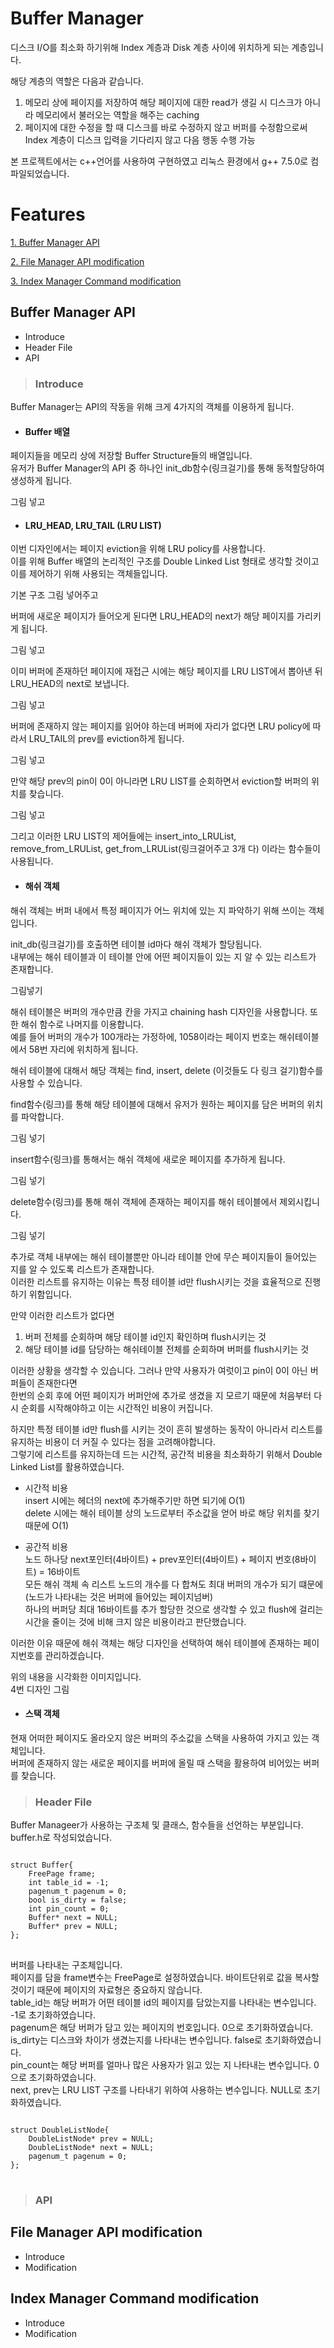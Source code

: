 Buffer Manager   
==============
디스크 I/O를 최소화 하기위해 Index 계층과 Disk 계층 사이에 위치하게 되는 계층입니다.   
     
해당 계층의 역할은 다음과 같습니다.   
1. 메모리 상에 페이지를 저장하여 해당 페이지에 대한 read가 생길 시 디스크가 아니라 메모리에서 불러오는 역할을 해주는 caching   
2. 페이지에 대한 수정을 할 때 디스크를 바로 수정하지 않고 버퍼를 수정함으로써 Index 계층이 디스크 입력을 기다리지 않고 다음 행동 수행 가능
   
본 프로젝트에서는 c++언어를 사용하여 구현하였고 리눅스 환경에서 g++ 7.5.0로 컴파일되었습니다.
  
Features
========
[1. Buffer Manager API](#buffer-manager-api)
   
[2. File Manager API modification](#file-manager-api-modification)
   
[3. Index Manager Command modification](#index-manager-command-modification)
   
## Buffer Manager API
+ Introduce
+ Header File
+ API

> ### Introduce
Buffer Manager는 API의 작동을 위해 크게 4가지의 객체를 이용하게 됩니다.     
    
+ #### Buffer 배열   
페이지들을 메모리 상에 저장할 Buffer Structure들의 배열입니다.   
유저가 Buffer Manager의 API 중 하나인 init_db함수(링크걸기)를 통해 동적할당하여 생성하게 됩니다.   
   
그림 넣고   

+ #### LRU_HEAD, LRU_TAIL (LRU LIST)   
이번 디자인에서는 페이지 eviction을 위해 LRU policy를 사용합니다.      
이를 위해 Buffer 배열의 논리적인 구조를 Double Linked List 형태로 생각할 것이고 이를 제어하기 위해 사용되는 객체들입니다.   
   
기본 구조 그림 넣어주고   
   
버퍼에 새로운 페이지가 들어오게 된다면 LRU_HEAD의 next가 해당 페이지를 가리키게 됩니다.   
   
그림 넣고   
   
이미 버퍼에 존재하던 페이지에 재접근 시에는 해당 페이지를 LRU LIST에서 뽑아낸 뒤 LRU_HEAD의 next로 보냅니다.   
   
그림 넣고   
   
버퍼에 존재하지 않는 페이지를 읽어야 하는데 버퍼에 자리가 없다면 LRU policy에 따라서 LRU_TAIL의 prev를 eviction하게 됩니다.   
   
그림 넣고   
   
만약 해당 prev의 pin이 0이 아니라면 LRU LIST를 순회하면서 eviction할 버퍼의 위치를 찾습니다.   
   
그림 넣고   
   
그리고 이러한 LRU LIST의 제어들에는 insert_into_LRUList, remove_from_LRUList, get_from_LRUList(링크걸어주고 3개 다) 이라는 함수들이 사용됩니다.   

+ #### 해쉬 객체   
해쉬 객체는 버퍼 내에서 특정 페이지가 어느 위치에 있는 지 파악하기 위해 쓰이는 객체입니다.    
     
init_db(링크걸기)를 호출하면 테이블 id마다 해쉬 객체가 할당됩니다.    
내부에는 해쉬 테이블과 이 테이블 안에 어떤 페이지들이 있는 지 알 수 있는 리스트가 존재합니다.   
    
그림넣기
    
해쉬 테이블은 버퍼의 개수만큼 칸을 가지고 chaining hash 디자인을 사용합니다. 또한 해쉬 함수로 나머지를 이용합니다.   
예를 들어 버퍼의 개수가 100개라는 가정하에, 1058이라는 페이지 번호는 해쉬테이블에서 58번 자리에 위치하게 됩니다.   
   
해쉬 테이블에 대해서 해당 객체는 find, insert, delete (이것들도 다 링크 걸기)함수를 사용할 수 있습니다.   
   
find함수(링크)를 통해 해당 테이블에 대해서 유저가 원하는 페이지를 담은 버퍼의 위치를 파악합니다.   
   
그림 넣기   
   
insert함수(링크)를 통해서는 해쉬 객체에 새로운 페이지를 추가하게 됩니다. 
   
그림 넣기   
   
delete함수(링크)를 통해 해쉬 객체에 존재하는 페이지를 해쉬 테이블에서 제외시킵니다.   
   
그림 넣기
   
추가로 객체 내부에는 해쉬 테이블뿐만 아니라 테이블 안에 무슨 페이지들이 들어있는 지를 알 수 있도록 리스트가 존재합니다.   
이러한 리스트를 유지하는 이유는 특정 테이블 id만 flush시키는 것을 효율적으로 진행하기 위함입니다.   
   
만약 이러한 리스트가 없다면   
   
1. 버퍼 전체를 순회하며 해당 테이블 id인지 확인하며 flush시키는 것   
2. 해당 테이블 id를 담당하는 해쉬테이블 전체를 순회하며 버퍼를 flush시키는 것   
      
이러한 상황을 생각할 수 있습니다. 그러나 만약 사용자가 여럿이고 pin이 0이 아닌 버퍼들이 존재한다면   
한번의 순회 후에 어떤 페이지가 버퍼안에 추가로 생겼을 지 모르기 때문에 처음부터 다시 순회를 시작해야하고 이는 시간적인 비용이 커집니다.   
   
하지만 특정 테이블 id만 flush를 시키는 것이 흔히 발생하는 동작이 아니라서 리스트를 유지하는 비용이 더 커질 수 있다는 점을 고려해야합니다.    
그렇기에 리스트를 유지하는데 드는 시간적, 공간적 비용을 최소화하기 위해서 Double Linked List를 활용하였습니다.   
   
+ 시간적 비용   
insert 시에는 헤더의 next에 추가해주기만 하면 되기에 O(1)   
delete 시에는 해쉬 테이블 상의 노드로부터 주소값을 얻어 바로 해당 위치를 찾기 때문에 O(1)       
   
+ 공간적 비용    
노드 하나당 next포인터(4바이트) + prev포인터(4바이트) + 페이지 번호(8바이트) = 16바이트   
모든 해쉬 객체 속 리스트 노드의 개수를 다 합쳐도 최대 버퍼의 개수가 되기 떄문에(노드가 나타내는 것은 버퍼에 들어있는 페이지넘버)   
하나의 버퍼당 최대 16바이트를 추가 할당한 것으로 생각할 수 있고 flush에 걸리는 시간을 줄이는 것에 비해 크지 않은 비용이라고 판단했습니다.   
    
이러한 이유 때문에 해쉬 객체는 해당 디자인을 선택하여 해쉬 테이블에 존재하는 페이지번호를 관리하겠습니다.
   
위의 내용을 시각화한 이미지입니다.     
4번 디자인 그림   
     
+ #### 스택 객체
현재 어떠한 페이지도 올라오지 않은 버퍼의 주소값을 스택을 사용하여 가지고 있는 객체입니다.   
버퍼에 존재하지 않는 새로운 페이지를 버퍼에 올릴 때 스택을 활용하여 비어있는 버퍼를 찾습니다.   

> ### Header File
Buffer Manageer가 사용하는 구조체 및 클래스, 함수들을 선언하는 부분입니다.   
buffer.h로 작성되었습니다.   
   
<pre>
<code>
struct Buffer{
    FreePage frame;
    int table_id = -1;
    pagenum_t pagenum = 0;
    bool is_dirty = false;
    int pin_count = 0;
    Buffer* next = NULL;
    Buffer* prev = NULL;
};
</code>
</pre>
버퍼를 나타내는 구조체입니다.   
페이지를 담을 frame변수는 FreePage로 설정하였습니다. 바이트단위로 값을 복사할 것이기 때문에 페이지의 자료형은 중요하지 않습니다.   
table_id는 해당 버퍼가 어떤 테이블 id의 페이지를 담았는지를 나타내는 변수입니다. -1로 초기화하였습니다.   
pagenum은 해당 버퍼가 담고 있는 페이지의 번호입니다. 0으로 초기화하였습니다.   
is_dirty는 디스크와 차이가 생겼는지를 나타내는 변수입니다. false로 초기화하였습니다.   
pin_count는 해당 버퍼를 얼마나 많은 사용자가 읽고 있는 지 나타내는 변수입니다. 0으로 초기화하였습니다.   
next, prev는 LRU LIST 구조를 나타내기 위하여 사용하는 변수입니다. NULL로 초기화하였습니다.   
   
<pre>
<code>
struct DoubleListNode{
	DoubleListNode* prev = NULL;
	DoubleListNode* next = NULL;
	pagenum_t pagenum = 0;
};
</code>
</pre>
   
> ### API
   
## File Manager API modification
+ Introduce
+ Modification
## Index Manager Command modification
+ Introduce
+ Modification